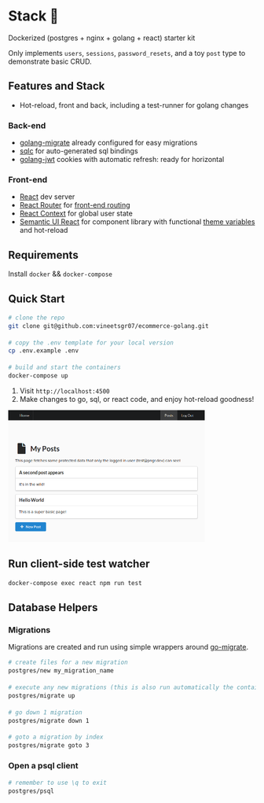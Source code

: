 # Stack 🏓

Dockerized (postgres + nginx + golang + react) starter kit

Only implements `users`, `sessions`, `password_resets`, and a toy `post` type to demonstrate basic CRUD.

## Features and Stack

- Hot-reload, front and back, including a test-runner for golang changes

### Back-end
- [golang-migrate](https://github.com/golang-migrate/migrate) already configured for easy migrations
- [sqlc](https://github.com/kyleconroy/sqlc) for auto-generated sql bindings
- [golang-jwt](https://github.com/golang-jwt/jwt) cookies with automatic refresh: ready for horizontal 

### Front-end
- [React](https://react.dev/) dev server
- [React Router](https://github.com/ReactTraining/react-router) for [front-end routing](./react/src/Routes/Routes.js)
- [React Context](https://reactjs.org/docs/context.html) for global user state
- [Semantic UI React](https://react.semantic-ui.com/) for component library with functional [theme variables](https://github.com/Semantic-Org/Semantic-UI/blob/master/src/themes/default/globals/site.variables) and hot-reload


## Requirements
Install `docker` && `docker-compose`

## Quick Start
```bash
# clone the repo
git clone git@github.com:vineetsgr07/ecommerce-golang.git

# copy the .env template for your local version
cp .env.example .env

# build and start the containers
docker-compose up
```
1) Visit `http://localhost:4500`
2) Make changes to go, sql, or react code, and enjoy hot-reload goodness!

<img src="./docs/demo.png" width="400"/>

## Run client-side test watcher
```bash
docker-compose exec react npm run test
```

## Database Helpers

### Migrations
Migrations are created and run using simple wrappers around [go-migrate](https://github.com/golang-migrate/migrate).

```bash
# create files for a new migration
postgres/new my_migration_name

# execute any new migrations (this is also run automatically the container is created)
postgres/migrate up

# go down 1 migration
postgres/migrate down 1

# goto a migration by index
postgres/migrate goto 3
```

### Open a psql client
```bash
# remember to use \q to exit
postgres/psql
```